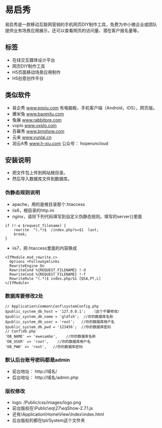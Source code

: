 # 易启秀
易启秀是一款移动互联网营销的手机网页DIY制作工具，免费为中小微企业或团队提供业务场景应用展示，还可以查看网页的访问量、潜在客户报名量等。

## 标签
- 在线交互媒体设计平台
- 网页DIY制作工具
- H5页面移动场景应用制作
- H5创意创作平台

## 类似软件
- 易企秀 www.eqxiu.com 有电脑板，手机客户端（Android，iOS），网页版。
- 爆米兔 www.baomitu.com
- 兔展 www.rabbitpre.com
- vxplo www.vxplo.com
- 百幕秀 www.bmshow.com
- 云来 www.yunlai.cn
- 润云A秀 www.h-xiu.com 公众号： hoperuncloud

## 安装说明
- 把文件包上传到网站根目录。
- 然后导入数据库文件到数据库。

### 伪静态规则说明
- apache，用的是根目录那个.htaccess
- iis6，根目录的http.ini
- nginx，请将下列代码填写到自定义伪静态规则。填写的server{}里面
```
if (!-e $request_filename) {
	rewrite  ^(.*)$  /index.php?s=$1  last;
	break;
}
```
- iis7，把.htaccess里面的内容换成
```
<IfModule mod_rewrite.c>
  Options +FollowSymlinks
  RewriteEngine On
  RewriteCond %{REQUEST_FILENAME} !-d
  RewriteCond %{REQUEST_FILENAME} !-f
  RewriteRule ^(.*)$ index.php/$1 [QSA,PT,L]
</IfModule>
```

### 数据库要修改2处
```
// Application\Common\Conf\systemConfig.php
$public_system_db_host = '127.0.0.1';	（这个不要修改）
$public_system_db_name = 'gldfsh';  //你的数据库名称
$public_system_db_user = 'root';   //你的数据库用户名
$public_system_db_pwd = '123456';  //你的数据库密码
// Conf\db.php
'DB_NAME' => 'ewesambo',	//你的数据库名称
'DB_USER' => 'root',	//你的数据库用户名
'DB_PWD' => 'root',   //你的数据库密码
```

### 默认后台账号密码都是admin
- 前台地址： http://域名/
- 后台地址： http://域名/admin.php

### 版权修改
- logo: /Public/css/images/logo.png
- 前台版权在\Public\eq\27\eqShow-2.7.1.js
- 还有\Application\Home\View\Index\index.html
- 后台版权的都在tpl/System这个文件夹

